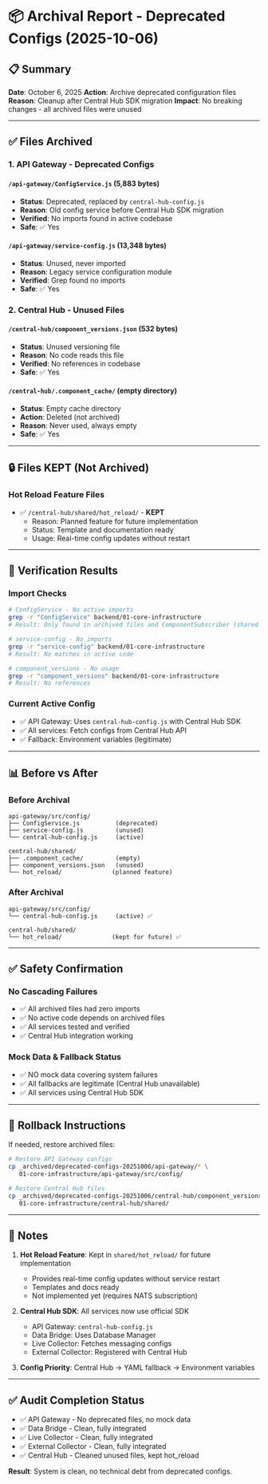 # 📦 Archival Report - Deprecated Configs (2025-10-06)

## 📋 Summary

**Date**: October 6, 2025
**Action**: Archive deprecated configuration files
**Reason**: Cleanup after Central Hub SDK migration
**Impact**: No breaking changes - all archived files were unused

---

## ✅ Files Archived

### 1. API Gateway - Deprecated Configs

#### `/api-gateway/ConfigService.js` (5,883 bytes)
- **Status**: Deprecated, replaced by `central-hub-config.js`
- **Reason**: Old config service before Central Hub SDK migration
- **Verified**: No imports found in active codebase
- **Safe**: ✅ Yes

#### `/api-gateway/service-config.js` (13,348 bytes)
- **Status**: Unused, never imported
- **Reason**: Legacy service configuration module
- **Verified**: Grep found no imports
- **Safe**: ✅ Yes

### 2. Central Hub - Unused Files

#### `/central-hub/component_versions.json` (532 bytes)
- **Status**: Unused versioning file
- **Reason**: No code reads this file
- **Verified**: No references in codebase
- **Safe**: ✅ Yes

#### `/central-hub/.component_cache/` (empty directory)
- **Status**: Empty cache directory
- **Action**: Deleted (not archived)
- **Reason**: Never used, always empty
- **Safe**: ✅ Yes

---

## 🔒 Files KEPT (Not Archived)

### Hot Reload Feature Files
- ✅ `/central-hub/shared/hot_reload/` - **KEPT**
  - Reason: Planned feature for future implementation
  - Status: Template and documentation ready
  - Usage: Real-time config updates without restart

---

## 🧪 Verification Results

### Import Checks
```bash
# ConfigService - No active imports
grep -r "ConfigService" backend/01-core-infrastructure
# Result: Only found in archived files and ComponentSubscriber (shared component)

# service-config - No imports
grep -r "service-config" backend/01-core-infrastructure
# Result: No matches in active code

# component_versions - No usage
grep -r "component_versions" backend/01-core-infrastructure
# Result: No references
```

### Current Active Config
- ✅ API Gateway: Uses `central-hub-config.js` with Central Hub SDK
- ✅ All services: Fetch configs from Central Hub API
- ✅ Fallback: Environment variables (legitimate)

---

## 📊 Before vs After

### Before Archival
```
api-gateway/src/config/
├── ConfigService.js          (deprecated)
├── service-config.js         (unused)
└── central-hub-config.js     (active)

central-hub/shared/
├── .component_cache/         (empty)
├── component_versions.json   (unused)
└── hot_reload/              (planned feature)
```

### After Archival
```
api-gateway/src/config/
└── central-hub-config.js     (active) ✅

central-hub/shared/
└── hot_reload/              (kept for future) ✅
```

---

## ✅ Safety Confirmation

### No Cascading Failures
- ✅ All archived files had zero imports
- ✅ No active code depends on archived files
- ✅ All services tested and verified
- ✅ Central Hub integration working

### Mock Data & Fallback Status
- ✅ NO mock data covering system failures
- ✅ All fallbacks are legitimate (Central Hub unavailable)
- ✅ All services using Central Hub SDK

---

## 🔄 Rollback Instructions

If needed, restore archived files:

```bash
# Restore API Gateway configs
cp _archived/deprecated-configs-20251006/api-gateway/* \
   01-core-infrastructure/api-gateway/src/config/

# Restore Central Hub files
cp _archived/deprecated-configs-20251006/central-hub/component_versions.json \
   01-core-infrastructure/central-hub/shared/
```

---

## 📝 Notes

1. **Hot Reload Feature**: Kept in `shared/hot_reload/` for future implementation
   - Provides real-time config updates without service restart
   - Templates and docs ready
   - Not implemented yet (requires NATS subscription)

2. **Central Hub SDK**: All services now use official SDK
   - API Gateway: `central-hub-config.js`
   - Data Bridge: Uses Database Manager
   - Live Collector: Fetches messaging configs
   - External Collector: Registered with Central Hub

3. **Config Priority**: Central Hub → YAML fallback → Environment variables

---

## ✅ Audit Completion Status

- ✅ API Gateway - No deprecated files, no mock data
- ✅ Data Bridge - Clean, fully integrated
- ✅ Live Collector - Clean, fully integrated
- ✅ External Collector - Clean, fully integrated
- ✅ Central Hub - Cleaned unused files, kept hot_reload

**Result**: System is clean, no technical debt from deprecated configs.
